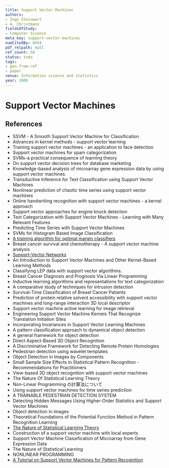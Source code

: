 ```yaml
---
title: Support Vector Machines
authors:
- Ingo Steinwart
- A. Christmann
fieldsOfStudy:
- Computer Science
meta_key: support-vector-machines
numCitedBy: 4654
pdf_relpath: null
ref_count: 56
status: todo
tags:
- gen-from-ref
- paper
venue: Information science and statistics
year: 2008
---
```


# Support Vector Machines

## References

- SSVM - A Smooth Support Vector Machine for Classification
- Advances in kernel methods - support vector learning
- Training support vector machines - an application to face detection
- Support vector machines for spam categorization
- SVMs-a practical consequence of learning theory
- On support vector decision trees for database marketing
- Knowledge-based analysis of microarray gene expression data by using support vector machines.
- Transductive Inference for Text Classification using Support Vector Machines
- Nonlinear prediction of chaotic time series using support vector machines
- Online handwriting recognition with support vector machines - a kernel approach
- Support vector approaches for engine knock detection
- Text Categorization with Support Vector Machines - Learning with Many Relevant Features
- Predicting Time Series with Support Vector Machines
- SVMs for Histogram Based Image Classification
- [A training algorithm for optimal margin classifiers](./a-training-algorithm-for-optimal-margin-classifiers.md)
- Breast cancer survival and chemotherapy - A support vector machine analysis
- [Support-Vector Networks](./support-vector-networks.md)
- An Introduction to Support Vector Machines and Other Kernel-Based Learning Methods
- Classifying LEP data with support vector algorithms.
- Breast Cancer Diagnosis and Prognosis Via Linear Programming
- Inductive learning algorithms and representations for text categorization
- A comparative study of techniques for intrusion detection
- Survival-Time Classification of Breast Cancer Patients
- Prediction of protein relative solvent accessibility with support vector machines and long‐range interaction 3D local descriptor
- Support vector machine active learning for image retrieval
- Engineering Support Vector Machine Kerneis That Recognize Translation Initialion Sites
- Incorporating Invariances in Support Vector Learning Machines
- A pattern classification approach to dynamical object detection
- A general framework for object detection
- Direct Aspect-Based 3D Object Recognition
- A Discriminative Framework for Detecting Remote Protein Homologies
- Pedestrian detection using wavelet templates
- Object Detection in Images by Components
- Small Sample Size Effects in Statistical Pattern Recognition - Recommendations for Practitioners
- View-based 3D object recognition with support vector machines
- The Nature Of Statistical Learning Theory
- Non-Linear Programming の計算法について
- Using support vector machines for time series prediction
- A TRAINABLE PEDESTRIAN DETECTION SYSTEM
- Detecting Hidden Messages Using Higher-Order Statistics and Support Vector Machines
- Object detection in images
- Theoretical Foundations of the Potential Function Method in Pattern Recognition Learning
- [The Nature of Statistical Learning Theory](./the-nature-of-statistical-learning-theory.md)
- Construction of a support vector machine with local experts
- Support Vector Machine Classification of Microarray from Gene Expression Data
- The Nature of Statistical Learning
- NONLINEAR PROGRAMMING
- [A Tutorial on Support Vector Machines for Pattern Recognition](./a-tutorial-on-support-vector-machines-for-pattern-recognition.md)
